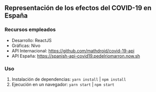 ## Representación de los efectos del COVID-19 en España

### Recursos empleados

- Desarrollo: ReactJS
- Gráficas: Nivo
- API Internacional: https://github.com/mathdroid/covid-19-api
- API España: https://spanish-api-covid19.pedelriomarron.now.sh

### Uso

1. Instalación de dependencias: `yarn install` | `npm install`
2. Ejecución en un navegador: `yarn start` | `npm start`
